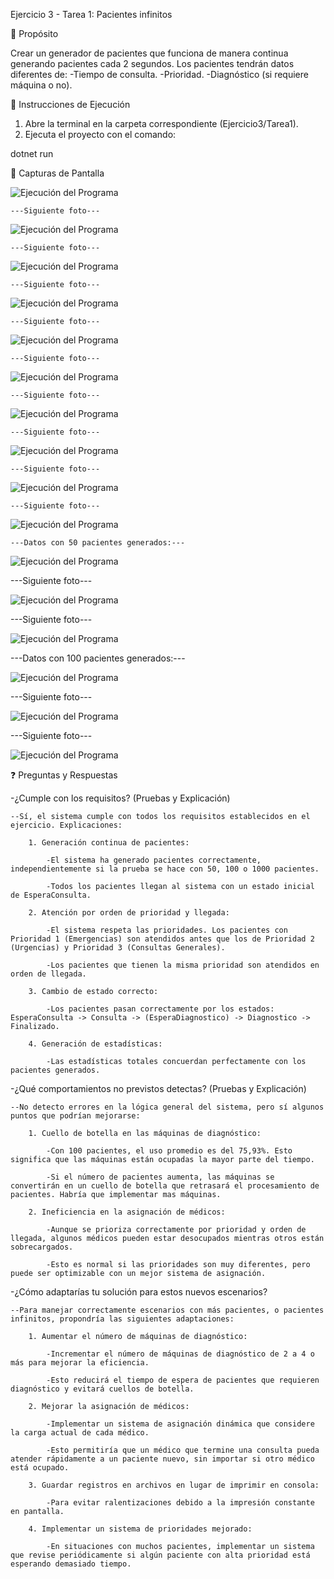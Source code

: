 Ejercicio 3 - Tarea 1: Pacientes infinitos

📌 Propósito

Crear un generador de pacientes que funciona de manera continua generando pacientes cada 2 segundos.
Los pacientes tendrán datos diferentes de:
    -Tiempo de consulta.
    -Prioridad.
    -Diagnóstico (si requiere máquina o no).

📂 Instrucciones de Ejecución

1. Abre la terminal en la carpeta correspondiente (Ejercicio3/Tarea1).
2. Ejecuta el proyecto con el comando:

dotnet run

📸 Capturas de Pantalla

![Ejecución del Programa](./images/captura15.png)

    ---Siguiente foto---

![Ejecución del Programa](./images/captura16.png)

    ---Siguiente foto---

![Ejecución del Programa](./images/captura17.png)

    ---Siguiente foto---

![Ejecución del Programa](./images/captura18.png)

    ---Siguiente foto---

![Ejecución del Programa](./images/captura19.png)

    ---Siguiente foto---

![Ejecución del Programa](./images/captura20.png)

    ---Siguiente foto---

![Ejecución del Programa](./images/captura21.png)

    ---Siguiente foto---

![Ejecución del Programa](./images/captura22.png)

    ---Siguiente foto---

![Ejecución del Programa](./images/captura23.png)

    ---Siguiente foto---

![Ejecución del Programa](./images/captura24.png)




    ---Datos con 50 pacientes generados:---

![Ejecución del Programa](./images/captura25.png)

  ---Siguiente foto---

![Ejecución del Programa](./images/captura26.png)

  ---Siguiente foto---

![Ejecución del Programa](./images/captura27.png)




---Datos con 100 pacientes generados:---

![Ejecución del Programa](./images/captura28.png)

  ---Siguiente foto---

![Ejecución del Programa](./images/captura29.png)

  ---Siguiente foto---

![Ejecución del Programa](./images/captura30.png)


❓ Preguntas y Respuestas

-¿Cumple con los requisitos? (Pruebas y Explicación)

    --Sí, el sistema cumple con todos los requisitos establecidos en el ejercicio. Explicaciones:

        1. Generación continua de pacientes:

            -El sistema ha generado pacientes correctamente, independientemente si la prueba se hace con 50, 100 o 1000 pacientes.

            -Todos los pacientes llegan al sistema con un estado inicial de EsperaConsulta.

        2. Atención por orden de prioridad y llegada:

            -El sistema respeta las prioridades. Los pacientes con Prioridad 1 (Emergencias) son atendidos antes que los de Prioridad 2 (Urgencias) y Prioridad 3 (Consultas Generales).

            -Los pacientes que tienen la misma prioridad son atendidos en orden de llegada.

        3. Cambio de estado correcto:

            -Los pacientes pasan correctamente por los estados: EsperaConsulta -> Consulta -> (EsperaDiagnostico) -> Diagnostico -> Finalizado.

        4. Generación de estadísticas:

            -Las estadísticas totales concuerdan perfectamente con los pacientes generados.

-¿Qué comportamientos no previstos detectas? (Pruebas y Explicación)

    --No detecto errores en la lógica general del sistema, pero sí algunos puntos que podrían mejorarse:

        1. Cuello de botella en las máquinas de diagnóstico:

            -Con 100 pacientes, el uso promedio es del 75,93%. Esto significa que las máquinas están ocupadas la mayor parte del tiempo.

            -Si el número de pacientes aumenta, las máquinas se convertirán en un cuello de botella que retrasará el procesamiento de pacientes. Habría que implementar mas máquinas.

        2. Ineficiencia en la asignación de médicos:

            -Aunque se prioriza correctamente por prioridad y orden de llegada, algunos médicos pueden estar desocupados mientras otros están sobrecargados.

            -Esto es normal si las prioridades son muy diferentes, pero puede ser optimizable con un mejor sistema de asignación.

-¿Cómo adaptarías tu solución para estos nuevos escenarios?

    --Para manejar correctamente escenarios con más pacientes, o pacientes infinitos, propondría las siguientes adaptaciones:

        1. Aumentar el número de máquinas de diagnóstico:

            -Incrementar el número de máquinas de diagnóstico de 2 a 4 o más para mejorar la eficiencia.

            -Esto reducirá el tiempo de espera de pacientes que requieren diagnóstico y evitará cuellos de botella.

        2. Mejorar la asignación de médicos:

            -Implementar un sistema de asignación dinámica que considere la carga actual de cada médico.

            -Esto permitiría que un médico que termine una consulta pueda atender rápidamente a un paciente nuevo, sin importar si otro médico está ocupado.

        3. Guardar registros en archivos en lugar de imprimir en consola:

            -Para evitar ralentizaciones debido a la impresión constante en pantalla.

        4. Implementar un sistema de prioridades mejorado:

            -En situaciones con muchos pacientes, implementar un sistema que revise periódicamente si algún paciente con alta prioridad está esperando demasiado tiempo.
